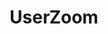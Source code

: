 ---
title: UserZoom
intro: All-in-one platform for agile UX insights.
link: http://www.userzoom.com
category:
- User research
image: "/assets/images/userzoom.svg"
---